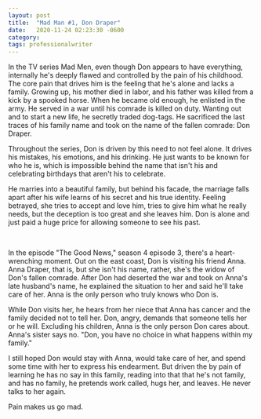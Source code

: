 ```yaml
---
layout: post
title:  "Mad Man #1, Don Draper"
date:   2020-11-24 02:23:30 -0600
category: 
tags: professionalwriter
---
```

In the TV series Mad Men, even though Don appears to have everything, internally he's deeply flawed and controlled by the pain of his childhood. The core pain that drives him is the feeling that he's alone and lacks a family. Growing up, his mother died in labor, and his father was killed from a kick by a spooked horse. When he became old enough, he enlisted in the army. He served in a war until his comrade is killed on duty. Wanting out and to start a new life, he secretly traded dog-tags. He sacrificed the last traces of his family name and took on the name of the fallen comrade: Don Draper.

Throughout the series, Don is driven by this need to not feel alone. It drives his mistakes, his emotions, and his drinking. He just wants to be known for who he is, which is impossible behind the name that isn't his and celebrating birthdays that aren't his to celebrate.

He marries into a beautiful family, but behind his facade, the marriage falls apart after his wife learns of his secret and his true identity. Feeling betrayed, she tries to accept and love him, tries to give him what he really needs, but the deception is too great and she leaves him. Don is alone and just paid a huge price for allowing someone to see his past.

<br>

In the episode "The Good News," season 4 episode 3, there's a heart-wrenching moment. Out on the east coast, Don is visiting his friend Anna. Anna Draper, that is, but she isn't his name, rather, she's the widow of Don's fallen comrade. After Don had deserted the war and took on Anna's late husband's name, he explained the situation to her and said he'll take care of her. Anna is the only person who truly knows who Don is. 

While Don visits her, he hears from her niece that Anna has cancer and the family decided not to tell her. Don, angry, demands that someone tells her or he will. Excluding his children, Anna is the only person Don cares about. Anna's sister says no. "Don, you have no choice in what happens within my family." 

I still hoped Don would stay with Anna, would take care of her, and spend some time with her to express his endearment. But driven the by pain of learning he has no say in this family, reading into that that he's not family, and has no family, he pretends work called, hugs her, and leaves. He never talks to her again.

Pain makes us go mad.